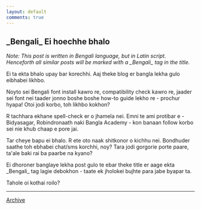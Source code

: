 ```yaml
---
layout: default
comments: true
---
```


## \_Bengali\_ Ei hoechhe bhalo

*Note: This post is written in Bengali language, but in Latin script. Henceforth all similar posts will be marked with a  \_Bengali\_ tag in the title.*

Ei ta ekta bhalo upay bar korechhi. Aaj theke blog er bangla lekha gulo eibhabei likhbo. 

Noyto sei Bengali font install kawro re, compatibility check kawro re, jaader sei font nei taader jonno boshe boshe how-to guide lekho re - prochur hyapa! Otoi jodi korbo, toh likhbo kokhon?

R tachhara ekhane spell-check er o jhamela nei. Emni te ami protibar e - Bidyasagar, Robindronaath naki Bangla Academy - kon banaan follow korbo sei nie khub chaap e pore jai.

Tar cheye bapu ei bhalo. R ete oto naak shitkonor o kichhu nei. Bondhuder saathe toh ebhabei chat/sms korchhi, noy? Tara jodi gorgorie porte paare, ta'ale baki rai ba paarbe na kyano? 

Ei dhoroner banglaye lekha post gulo te ebar theke title er aage ekta \_Bengali\_ tag lagie debokhon - taate ek jholokei bujhte para jabe byapar ta.

Tahole oi kothai roilo?

* * *

[Archive](../archive)

